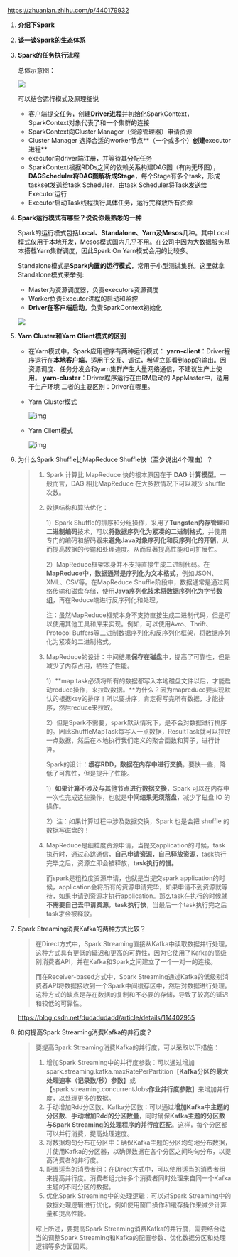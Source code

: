https://zhuanlan.zhihu.com/p/440179932

1. **介绍下Spark**

2. **谈一谈Spark的生态体系**

3. **Spark的任务执行流程**  

   总体示意图：

   ![](https://springboot-vue-blog.oss-cn-hangzhou.aliyuncs.com/img-for-typora/Spark%E4%BB%BB%E5%8A%A1%E6%89%A7%E8%A1%8C%E6%B5%81%E7%A8%8B.png)

   可以结合运行模式及原理细说

   * 客户端提交任务，创建**Driver进程**并初始化SparkContext，SparkContext对象代表了和一个集群的连接
   * SparkContext向Cluster Manager（资源管理器）申请资源
   * Cluster Manager 选择合适的worker节点**（一个或多个）**创建**executor进程**
   * executor向driver端注册，并等待其分配任务
   * SparkContext根据RDDs之间的依赖关系构建DAG图（有向无环图），**DAGScheduler将DAG图解析成Stage**，每个Stage有多个task，形成taskset发送给task Scheduler，由task Scheduler将Task发送给Executor运行
   * Executor启动Task线程执行具体任务，运行完释放所有资源

4. **Spark运行模式有哪些？说说你最熟悉的一种**

   Spark的运行模式包括**Local、Standalone、Yarn及Mesos**几种。其中Local模式仅用于本地开发，Mesos模式国内几乎不用。在公司中因为大数据服务基本搭载Yarn集群调度，因此Spark On Yarn模式会用的比较多。

   Standalone模式是**Spark内置的运行模式**，常用于小型测试集群。这里就拿Standalone模式来举例:

   - Master为资源调度器，负责executors资源调度
   - Worker负责Executor进程的启动和监控
   - **Driver在客户端启动**，负责SparkContext初始化

   ![](https://springboot-vue-blog.oss-cn-hangzhou.aliyuncs.com/img-for-typora/Spark%E7%9A%84Standalone%E6%A8%A1%E5%BC%8F.png)

4. **Yarn Cluster和Yarn Client模式的区别**

   * 在Yarn模式中，Spark应用程序有两种运行模式：
     		**yarn-client**：Driver程序运行在**本地客户端**，适用于交互、调试，希望立即看到app的输出。因资源调度、任务分发会和yarn集群产生大量网络通信，不建议生产上使用。
       		**yarn-cluster**：Driver程序运行在由RM启动的 AppMaster中，适用于生产环境
     二者的主要区别：Driver在哪里。

   * Yarn Cluster模式

     ![img](https://springboot-vue-blog.oss-cn-hangzhou.aliyuncs.com/img-for-typora/v2-b9239e2e387f9ba7d3b4d2c30b14f307_1440w.jpg)

   * Yarn Client模式
   
     ![img](https://springboot-vue-blog.oss-cn-hangzhou.aliyuncs.com/img-for-typora/v2-36da1a71b1d1c36cde73465504c2f2a5_1440w.jpg)
   
6. 为什么Spark Shuffle比MapReduce Shuffle快（至少说出4个理由）？

   > 1. Spark 计算比 MapReduce 快的根本原因在于 **DAG 计算模型**。一般而言，DAG 相比MapReduce 在大多数情况下可以减少 shuffle 次数。
   >
   > 2. 数据结构和算法优化：
   >
   >    1）Spark Shuffle的排序和分组操作，采用了**Tungsten内存管理**和**二进制编码**技术，可以**将数据序列化为紧凑的二进制格式**，并使用专门的编码和解码器来**避免Java对象序列化和反序列化的开销**，从而提高数据的传输和处理速度。从而显著提高性能和可扩展性。
   >
   >    2）MapReduce框架本身并不支持直接生成二进制代码。**在MapReduce中，数据通常是序列化为文本格式**，例如JSON、XML、CSV等。在MapReduce Shuffle阶段中，数据通常是通过网络传输和磁盘存储，使用**Java序列化技术将数据序列化为字节数组**，再在Reduce端进行反序列化和处理。
   >
   >    注：虽然MapReduce框架本身不支持直接生成二进制代码，但是可以使用其他工具和库来实现。例如，可以使用Avro、Thrift、Protocol Buffers等二进制数据序列化和反序列化框架，将数据序列化为紧凑的二进制格式。
   >
   > 2. MapReduce的设计：中间结果**保存在磁盘**中，提高了可靠性，但是减少了内存占用，牺牲了性能。
   >
   >    1）**map task必须将所有的数据都写入本地磁盘文件以后，才能启动reduce操作，来拉取数据。**为什么？因为mapreduce要实现默认的根据key的排序！所以要排序，肯定得写完所有数据，才能排序，然后reduce来拉取。
   >
   >    2）但是Spark不需要，spark默认情况下，是不会对数据进行排序的。因此ShuffleMapTask每写入一点数据，ResultTask就可以拉取一点数据，然后在本地执行我们定义的聚合函数和算子，进行计算。
   >
   >    Spark的设计：**缓存RDD，**数据在**内存中进行交换**，要快一些，降低了可靠性，但是提升了性能。
   >
   >    1）**如果计算不涉及与其他节点进行数据交换**，Spark 可以在内存中一次性完成这些操作，也就是**中间结果无须落盘**，减少了磁盘 IO 的操作。
   >
   >    2）注：如果计算过程中涉及数据交换，Spark 也是会把 shuffle 的数据写磁盘的！
   >
   > 1. MapReduce是细粒度资源申请，当提交application的时候，task执行时，通过心跳通信，**自己申请资源，自己释放资源**，task执行完毕之后，资源立即会被释放，**task执行的慢。**
   >
   >    而spark是粗粒度资源申请，也就是当提交spark application的时候，application会将所有的资源申请完毕，如果申请不到资源就等待，如果申请到资源才执行application。那么task在执行的时候就**不需要自己去申请资源**，**task执行快**，当最后一个task执行完之后task才会被释放。
   
7. Spark Streaming消费Kafka的两种方式比较？

   > 在Direct方式中，Spark Streaming直接从Kafka中读取数据并行处理，这种方式具有更低的延迟和更高的可靠性，因为它使用了Kafka的高级别消费者API，并在Kafka和Spark之间建立了一个一对一的连接。
   >
   > 而在Receiver-based方式中，Spark Streaming通过Kafka的低级别消费者API将数据接收到一个Spark中间缓存区中，然后对数据进行处理。这种方式的缺点是存在数据的复制和不必要的存储，导致了较高的延迟和较低的可靠性。

   https://blog.csdn.net/dudadudadd/article/details/114402955

8. 如何提高Spark Streaming消费Kafka的并行度？

   > 要提高Spark Streaming消费Kafka的并行度，可以采取以下措施：
   >
   > 1. 增加Spark Streaming中的并行度参数：可以通过增加spark.streaming.kafka.maxRatePerPartition【**Kafka分区的最大处理速率（记录数/秒）参数**】或【spark.streaming.concurrentJobs**作业并行度参数**】来增加并行度，以处理更多的数据。
   > 2. 手动增加Rdd分区数、Kafka分区数：可以通过**增加Kafka中主题的分区数**、**手动增加Rdd的分区数量**，同时确保**Kafka主题的分区数与Spark Streaming的处理程序的并行度匹配**。这样，每个分区都可以并行消费，提高处理速度。
   > 3. 将数据均匀分布在分区中：确保Kafka主题的分区均匀地分布数据，并使用Kafka的分区器，以确保数据在各个分区之间均匀分布，以提高消费者的并行度。
   > 4. 配置适当的消费者组：在Direct方式中，可以使用适当的消费者组来提高并行度。消费者组允许多个消费者同时处理来自同一个Kafka主题的不同分区的数据。
   > 5. 优化Spark Streaming中的处理逻辑：可以对Spark Streaming中的数据处理逻辑进行优化，例如使用窗口操作和缓存操作来减少计算量和提高性能。
   >
   > 综上所述，要提高Spark Streaming消费Kafka的并行度，需要结合适当的调整Spark Streaming和Kafka的配置参数、优化数据分区和处理逻辑等多方面因素。